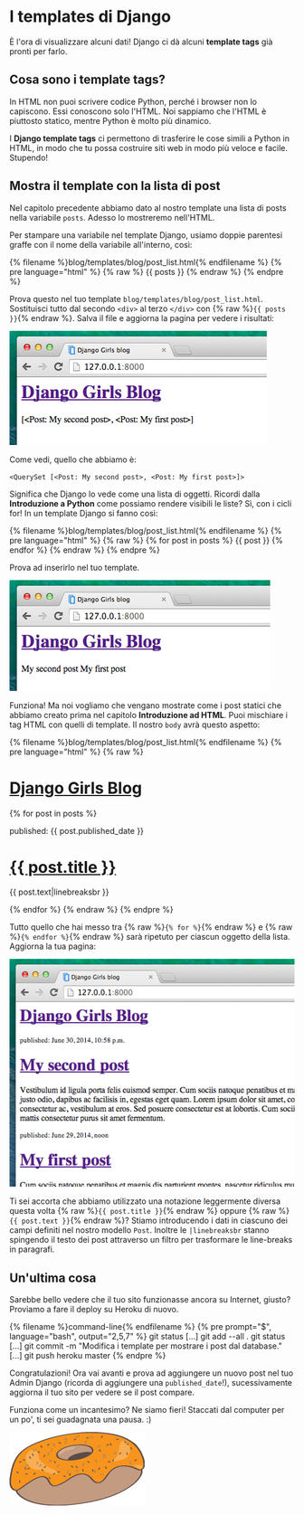 # I templates di Django

È l'ora di visualizzare alcuni dati! Django ci dà alcuni **template tags** già pronti per farlo.

## Cosa sono i template tags?

In HTML non puoi scrivere codice Python, perché i browser non lo capiscono. Essi conoscono solo l'HTML. Noi sappiamo che l'HTML è piuttosto statico, mentre Python è molto più dinamico.

I **Django template tags** ci permettono di trasferire le cose simili a Python in HTML, in modo che tu possa costruire siti web in modo più veloce e facile. Stupendo!

## Mostra il template con la lista di post

Nel capitolo precedente abbiamo dato al nostro template una lista di posts nella variabile `posts`. Adesso lo mostreremo nell'HTML.

Per stampare una variabile nel template Django, usiamo doppie parentesi graffe con il nome della variabile all'interno, così:

{% filename %}blog/templates/blog/post_list.html{% endfilename %}
{% pre language="html" %}
{% raw %}
{{ posts }}
{% endraw %}
{% endpre %}

Prova questo nel tuo template `blog/templates/blog/post_list.html`. Sostituisci tutto dal secondo `<div>` al terzo `</div>` con {% raw %}`{{ posts }}`{% endraw %}. Salva il file e aggiorna la pagina per vedere i risultati:

![Figura 13.1](images/step1.png)

Come vedi, quello che abbiamo è:

```
<QuerySet [<Post: My second post>, <Post: My first post>]>
```

Significa che Django lo vede come una lista di oggetti. Ricordi dalla **Introduzione a Python** come possiamo rendere visibili le liste? Sì, con i cicli for! In un template Django si fanno così:


{% filename %}blog/templates/blog/post_list.html{% endfilename %}
{% pre language="html" %}
{% raw %}
{% for post in posts %}
    {{ post }}
{% endfor %}
{% endraw %}
{% endpre %}

Prova ad inserirlo nel tuo template.

![Figura 13.2](images/step2.png)

Funziona! Ma noi vogliamo che vengano mostrate come i post statici che abbiamo creato prima nel capitolo **Introduzione ad HTML**. Puoi mischiare i tag HTML con quelli di template. Il nostro `body` avrà questo aspetto:

{% filename %}blog/templates/blog/post_list.html{% endfilename %}
{% pre language="html" %}
{% raw %}
<div>
    <h1><a href="/">Django Girls Blog</a></h1>
</div>

{% for post in posts %}
    <div>
        <p>published: {{ post.published_date }}</p>
        <h1><a href="">{{ post.title }}</a></h1>
        <p>{{ post.text|linebreaksbr }}</p>
    </div>
{% endfor %}
{% endraw %}
{% endpre %}

Tutto quello che hai messo tra {% raw %}`{% for %}`{% endraw %} e {% raw %}`{% endfor %}`{% endraw %} sarà ripetuto per ciascun oggetto della lista. Aggiorna la tua pagina:

![Figura 13.3](images/step3.png)

Ti sei accorta che abbiamo utilizzato una notazione leggermente diversa questa volta {% raw %}`{{ post.title }}`{% endraw %} oppure {% raw %}`{{ post.text }}`{% endraw %}? Stiamo introducendo i dati in ciascuno dei campi definiti nel nostro modello `Post`. Inoltre le `|linebreaksbr` stanno spingendo il testo dei post attraverso un filtro per trasformare le line-breaks in paragrafi.

## Un'ultima cosa

Sarebbe bello vedere che il tuo sito funzionasse ancora su Internet, giusto? Proviamo a fare il deploy su Heroku di nuovo.

{% filename %}command-line{% endfilename %}
{% pre prompt="$", language="bash", output="2,5,7" %}
git status
[...]
git add --all .
git status
[...]
git commit -m "Modifica i template per mostrare i post dal database."
[...]
git push heroku master
{% endpre %}

Congratulazioni! Ora vai avanti e prova ad aggiungere un nuovo post nel tuo Admin Django (ricorda di aggiungere una `published_date`!), sucessivamente aggiorna il tuo sito per vedere se il post compare.

Funziona come un incantesimo? Ne siamo fieri! Staccati dal computer per un po', ti sei guadagnata una pausa. :)

![Figura 13.4](images/donut.png)
